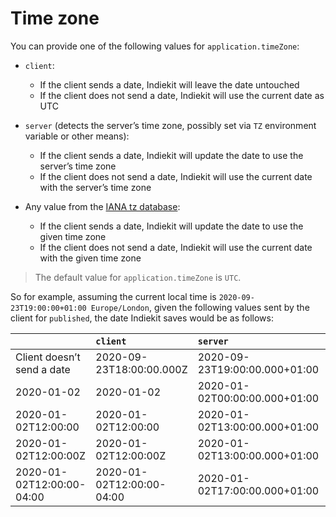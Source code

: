 # Time zone

You can provide one of the following values for `application.timeZone`:

- `client`:

  - If the client sends a date, Indiekit will leave the date untouched
  - If the client does not send a date, Indiekit will use the current date as UTC

- `server` (detects the server’s time zone, possibly set via `TZ` environment variable or other means):

  - If the client sends a date, Indiekit will update the date to use the server’s time zone
  - If the client does not send a date, Indiekit will use the current date with the server’s time zone

- Any value from the [IANA tz database][tz]:

  - If the client sends a date, Indiekit will update the date to use the given time zone
  - If the client does not send a date, Indiekit will use the current date with the given time zone

> The default value for `application.timeZone` is `UTC`.

So for example, assuming the current local time is `2020-09-23T19:00:00+01:00 Europe/London`, given the following values sent by the client for `published`, the date Indiekit saves would be as follows:

|                            | `client`                  | `server`                      | `Asia/Taipei`                 | `UTC`                    |
| :------------------------- | :------------------------ | :---------------------------- | :---------------------------- | :----------------------- |
| Client doesn’t send a date | 2020-09-23T18:00:00.000Z  | 2020-09-23T19:00:00.000+01:00 | 2020-09-24T02:00:00.000+08:00 | 2020-09-23T18:00:00.000Z |
| 2020-01-02                 | 2020-01-02                | 2020-01-02T00:00:00.000+01:00 | 2020-01-02T00:00:00.000+08:00 | 2020-01-02T00:00:00.000Z |
| 2020-01-02T12:00:00        | 2020-01-02T12:00:00       | 2020-01-02T13:00:00.000+01:00 | 2020-01-02T20:00:00.000+08:00 | 2020-01-02T12:00:00.000Z |
| 2020-01-02T12:00:00Z       | 2020-01-02T12:00:00Z      | 2020-01-02T13:00:00.000+01:00 | 2020-01-02T20:00:00.000+08:00 | 2020-01-02T12:00:00.000Z |
| 2020-01-02T12:00:00-04:00  | 2020-01-02T12:00:00-04:00 | 2020-01-02T17:00:00.000+01:00 | 2020-01-03T00:00:00.000+08:00 | 2020-01-02T16:00:00.000Z |

[tz]: https://en.wikipedia.org/wiki/List_of_tz_database_time_zones
